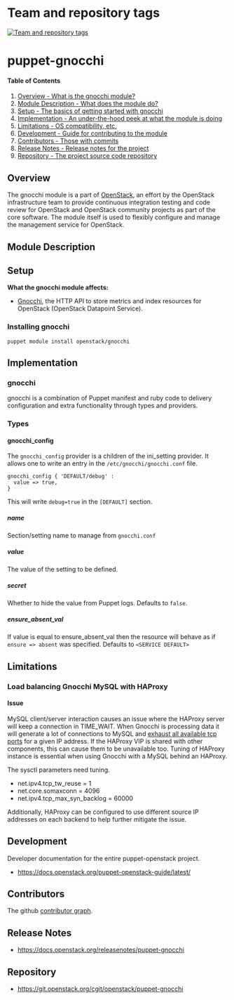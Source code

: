 Team and repository tags
========================

[![Team and repository tags](https://governance.openstack.org/tc/badges/puppet-gnocchi.svg)](https://governance.openstack.org/tc/reference/tags/index.html)

<!-- Change things from this point on -->

puppet-gnocchi
==============

#### Table of Contents

1. [Overview - What is the gnocchi module?](#overview)
2. [Module Description - What does the module do?](#module-description)
3. [Setup - The basics of getting started with gnocchi](#setup)
4. [Implementation - An under-the-hood peek at what the module is doing](#implementation)
5. [Limitations - OS compatibility, etc.](#limitations)
6. [Development - Guide for contributing to the module](#development)
7. [Contributors - Those with commits](#contributors)
8. [Release Notes - Release notes for the project](#release-notes)
9. [Repository - The project source code repository](#repository)

Overview
--------

The gnocchi module is a part of [OpenStack](https://github.com/openstack), an effort by the OpenStack infrastructure team to provide continuous integration testing and code review for OpenStack and OpenStack community projects as part of the core software. The module itself is used to flexibly configure and manage the management service for OpenStack.

Module Description
------------------

Setup
-----

**What the gnocchi module affects:**

* [Gnocchi](https://gnocchi.xyz/), the HTTP API to store metrics and index resources for OpenStack
  (OpenStack Datapoint Service).

### Installing gnocchi

    puppet module install openstack/gnocchi

Implementation
--------------

### gnocchi

gnocchi is a combination of Puppet manifest and ruby code to delivery configuration and extra functionality through types and providers.

### Types

#### gnocchi_config

The `gnocchi_config` provider is a children of the ini_setting provider. It allows one to write an entry in the `/etc/gnocchi/gnocchi.conf` file.

```puppet
gnocchi_config { 'DEFAULT/debug' :
  value => true,
}
```

This will write `debug=true` in the `[DEFAULT]` section.

##### name

Section/setting name to manage from `gnocchi.conf`

##### value

The value of the setting to be defined.

##### secret

Whether to hide the value from Puppet logs. Defaults to `false`.

##### ensure_absent_val

If value is equal to ensure_absent_val then the resource will behave as if `ensure => absent` was specified. Defaults to `<SERVICE DEFAULT>`

Limitations
-----------

### Load balancing Gnocchi MySQL with HAProxy

#### Issue

MySQL client/server interaction causes an issue where the HAProxy server will keep a connection in TIME_WAIT. When Gnocchi is processing data it will generate a lot of connections to MySQL and [exhaust all available tcp ports](http://blog.haproxy.com/2012/12/12/haproxy-high-mysql-request-rate-and-tcp-source-port-exhaustion/) for a given IP address. If the HAProxy VIP is shared with other components, this can cause them to be unavailable too. Tuning of HAProxy instance is essential when using Gnocchi with a MySQL behind an HAProxy.

The sysctl parameters need tuning.

* net.ipv4.tcp_tw_reuse = 1
* net.core.somaxconn = 4096
* net.ipv4.tcp_max_syn_backlog = 60000

Additionally, HAProxy can be configured to use different source IP addresses on each backend to help further mitigate the issue.

Development
-----------

Developer documentation for the entire puppet-openstack project.

* https://docs.openstack.org/puppet-openstack-guide/latest/

Contributors
------------

The github [contributor graph](https://github.com/openstack/puppet-gnocchi/graphs/contributors).

Release Notes
-------------

* https://docs.openstack.org/releasenotes/puppet-gnocchi

Repository
----------

* https://git.openstack.org/cgit/openstack/puppet-gnocchi
